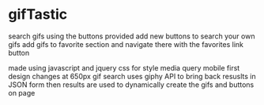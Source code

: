 # gifTastic

search gifs using the buttons provided
add new buttons to search your own gifs
add gifs to favorite section and navigate there with the favorites link button

made using 
javascript and jquery
css for style media query mobile first design changes at 650px
gif search uses giphy API to bring back resuslts in JSON form
then results are used to dynamically create the gifs and buttons on page
